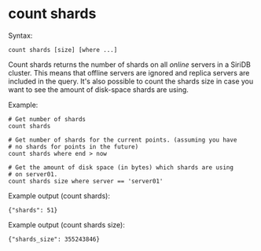 count shards
============

Syntax:

	count shards [size] [where ...]

Count shards returns the number of shards on all *online* servers in a SiriDB
cluster. This means that offline servers are ignored and replica servers are
included in the query.
It's also possible to count the shards size in case you want to see the amount
of disk-space shards are using.

Example:

	# Get number of shards
	count shards

	# Get number of shards for the current points. (assuming you have
	# no shards for points in the future)
	count shards where end > now

	# Get the amount of disk space (in bytes) which shards are using 
	# on server01.
	count shards size where server == 'server01'

Example output (count shards):

	{"shards": 51}

Example output (count shards size):

    {"shards_size": 355243846}
